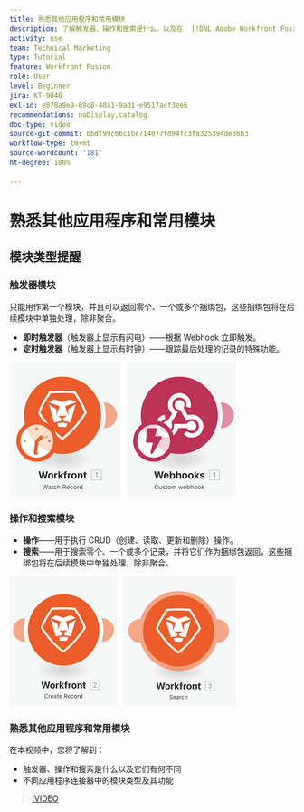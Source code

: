 ```yaml
---
title: 熟悉其他应用程序和常用模块
description: 了解触发器、操作和搜索是什么，以及在  [!DNL Adobe Workfront Fusion] 中不同应用程序连接器中的模块类型如何发挥作用。
activity: use
team: Technical Marketing
type: Tutorial
feature: Workfront Fusion
role: User
level: Beginner
jira: KT-9046
exl-id: e078a9e9-69c8-40a1-9ad1-e9517acf3ee6
recommendations: noDisplay,catalog
doc-type: video
source-git-commit: bbdf99c6bc1be714077fd94fc3f8325394de36b3
workflow-type: tm+mt
source-wordcount: '181'
ht-degree: 100%

---
```


# 熟悉其他应用程序和常用模块

## 模块类型提醒

### 触发器模块

只能用作第一个模块，并且可以返回零个、一个或多个捆绑包，这些捆绑包将在后续模块中单独处理，除非聚合。

* **即时触发器**（触发器上显示有闪电）——根据 Webhook 立即触发。
* **定时触发器**（触发器上显示有时钟）——跟踪最后处理的记录的特殊功能。

![触发器模块的图像](assets/beyond-basic-modules-1.png)

### 操作和搜索模块

* **操作**——用于执行 CRUD（创建、读取、更新和删除）操作。
* **搜索**——用于搜索零个、一个或多个记录，并将它们作为捆绑包返回，这些捆绑包将在后续模块中单独处理，除非聚合。

![操作和搜索模块的图像](assets/beyond-basic-modules-2.png)

### 熟悉其他应用程序和常用模块

在本视频中，您将了解到：

* 触发器、操作和搜索是什么以及它们有何不同
* 不同应用程序连接器中的模块类型及其功能

>[!VIDEO](https://video.tv.adobe.com/v/3417435/?quality=12&learn=on&enablevpops=1&captions=chi_hans)
